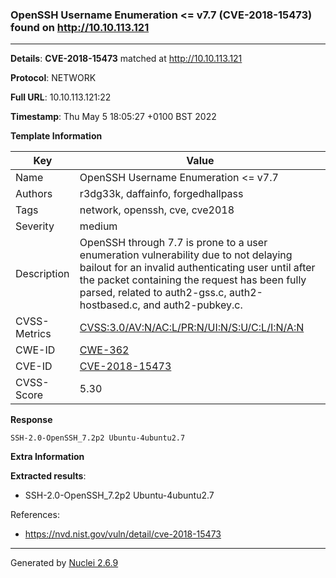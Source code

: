 ### OpenSSH Username Enumeration <= v7.7 (CVE-2018-15473) found on http://10.10.113.121
---
**Details**: **CVE-2018-15473**  matched at http://10.10.113.121

**Protocol**: NETWORK

**Full URL**: 10.10.113.121:22

**Timestamp**: Thu May 5 18:05:27 +0100 BST 2022

**Template Information**

| Key | Value |
|---|---|
| Name | OpenSSH Username Enumeration <= v7.7 |
| Authors | r3dg33k, daffainfo, forgedhallpass |
| Tags | network, openssh, cve, cve2018 |
| Severity | medium |
| Description | OpenSSH through 7.7 is prone to a user enumeration vulnerability due to not delaying bailout for an invalid authenticating user until after the packet containing the request has been fully parsed, related to auth2-gss.c, auth2-hostbased.c, and auth2-pubkey.c. |
| CVSS-Metrics | [CVSS:3.0/AV:N/AC:L/PR:N/UI:N/S:U/C:L/I:N/A:N](https://www.first.org/cvss/calculator/3.0#CVSS:3.0/AV:N/AC:L/PR:N/UI:N/S:U/C:L/I:N/A:N) |
| CWE-ID | [CWE-362](https://cwe.mitre.org/data/definitions/362.html) |
| CVE-ID | [CVE-2018-15473](https://cve.mitre.org/cgi-bin/cvename.cgi?name=cve-2018-15473) |
| CVSS-Score | 5.30 |

**Response**

```http
SSH-2.0-OpenSSH_7.2p2 Ubuntu-4ubuntu2.7

```

**Extra Information**

**Extracted results**:

- SSH-2.0-OpenSSH_7.2p2 Ubuntu-4ubuntu2.7


References: 
- https://nvd.nist.gov/vuln/detail/cve-2018-15473

---
Generated by [Nuclei 2.6.9](https://github.com/projectdiscovery/nuclei)